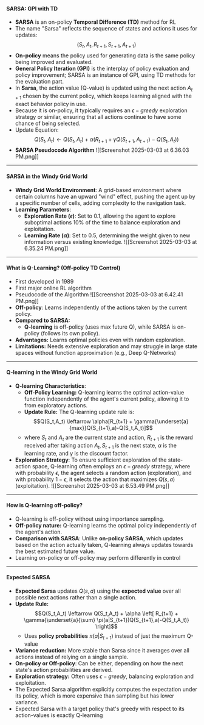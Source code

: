 #### **SARSA: GPI with TD**

- **SARSA** is an on-policy **Temporal Difference (TD)** method for RL
- The name "Sarsa" reflects the sequence of states and actions it uses for updates: $$(S_t,A_t,R_{t+1},S_{t+1},A_{t+1})$$
- **On-policy** means the policy used for generating data is the same policy being improved and evaluated.
- **General Policy Iteration (GPI)** is the interplay of policy evaluation and policy improvement; SARSA is an instance of GPI, using TD methods for the evaluation part.
- In **Sarsa**, the action value (Q-value) is updated using the next action $A_{t+1}$ chosen by the current policy, which keeps learning aligned with the exact behavior policy in use.
- Because it is on-policy, it typically requires an $\epsilon-greedy$ exploration strategy or similar, ensuring that all actions continue to have some chance of being selected.
- Update Equation: $$Q(S_t,A_t) \leftarrow Q(S_t,A_t) + \alpha(R_{t+1}+\gamma{Q(S_{t+1},A_{t+1})-Q(S_t,A_t)})$$
- **SARSA Pseudocode Algorithm**
![[Screenshot 2025-03-03 at 6.36.03 PM.png]]

---
#### **SARSA in the Windy Grid World**

- **Windy Grid World Environment**: A grid-based environment where certain columns have an upward "wind" effect, pushing the agent up by a specific number of cells, adding complexity to the navigation task.
- **Learning Parameters**:
	- **Exploration Rate ($\epsilon$)**: Set to 0.1, allowing the agent to explore suboptimal actions 10% of the time to balance exploration and exploitation.​
	- **Learning Rate ($\alpha$)**: Set to 0.5, determining the weight given to new information versus existing knowledge.
![[Screenshot 2025-03-03 at 6.35.24 PM.png]]
---
#### **What is Q-Learning? (Off-policy TD Control)**

- First developed in 1989
- First major online RL algorithm
- Pseudocode of the Algorithm
![[Screenshot 2025-03-03 at 6.42.41 PM.png]]
- **Off-policy**: Learns independently of the actions taken by the current policy.
- **Compared to SARSA:**
	- **Q-learning** is off-policy (uses max future Q), while SARSA is on-policy (follows its own policy).
- **Advantages:** Learns optimal policies even with random exploration.
- **Limitations:** Needs extensive exploration and may struggle in large state spaces without function approximation (e.g., Deep Q-Networks)

---
#### Q-learning in the Windy Grid World

- **Q-learning Characteristics**:
	- **Off-Policy Learning:** Q-learning learns the optimal action-value function independently of the agent's current policy, allowing it to from exploratory actions.
	- **Update Rule:** The Q-learning update rule is: $$Q(S_t,A_t) \leftarrow \alpha[R_{t+1} + \gamma{\underset{a}{max}}Q(S_{t+1},a)-Q(S_t,A_t)]$$
	- where $S_t$ and $A_t$ are the current state and action, $R_{t+1}$ is the reward received after taking action $A_t, S_{t+1}$ is the next state, $\alpha$ is the learning rate, and $\gamma$ is the discount factor.
- **Exploration Strategy**: To ensure sufficient exploration of the state-action space, Q-learning often employs an $\epsilon - greedy$ strategy, where with probability $\epsilon$, the agent selects a random action (exploration), and with probability $1-\epsilon$, it selects the action that maximizes $Q(s,a)$ (exploitation).​
![[Screenshot 2025-03-03 at 6.53.49 PM.png]]
---
#### **How is Q-learning off-policy?**

- Q-learning is off-policy without using importance sampling.
- **Off-policy nature:** Q-learning learns the optimal policy independently of the agent's action.
- **Comparison with SARSA**: Unlike **on-policy SARSA**, which updates based on the action actually taken, Q-learning always updates towards the best estimated future value.
- Learning on-policy or off-policy may perform differently in control

---
#### **Expected SARSA**

- **Expected Sarsa** updates $Q(s,a)$ using the **expected value** over all possible next actions rather than a single action.
- **Update Rule:** $$Q(S_t,A_t) \leftarrow Q(S_t,A_t) + \alpha \left[ R_{t+1} + \gamma{\underset{a}{\sum} \pi(a|S_{t+1})Q(S_{t+1},a)-Q(S_t,A_t)} \right]$$
	- Uses **policy probabilities** $\pi(a|S_{t+1})$ instead of just the maximum Q-value
- **Variance reduction:** More stable than Sarsa since it averages over all actions instead of relying on a single sample.
- **On-policy or Off-policy**: Can be either, depending on how the next state's action probabilities are derived.
- **Exploration strategy:** Often uses $\epsilon-greedy$, balancing exploration and exploitation.
- The Expected Sarsa algorithm explicitly computes the expectation under its policy, which is more expensive than sampling but has lower variance.
- Expected Sarsa with a target policy that's greedy with respect to its action-values is exactly Q-learning

